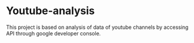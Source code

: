 # Youtube-analysis
This project is based on analysis of data of youtube channels by accessing API through google developer console.
